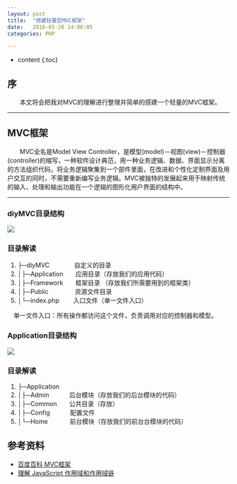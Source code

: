 ```yaml
---
layout: post
title:  "搭建轻量型MVC框架"
date:   2016-05-20 14:06:05
categories: PHP

---
```


* content
{:toc}

## 序

 &emsp;&emsp;本文将会把我对MVC的理解进行整理并简单的搭建一个轻量的MVC框架。


---

## MVC框架

  &emsp;&emsp;MVC全名是Model View Controller，是模型(model)－视图(view)－控制器(controller)的缩写，一种软件设计典范，用一种业务逻辑、数据、界面显示分离的方法组织代码，将业务逻辑聚集到一个部件里面，在改进和个性化定制界面及用户交互的同时，不需要重新编写业务逻辑。MVC被独特的发展起来用于映射传统的输入、处理和输出功能在一个逻辑的图形化用户界面的结构中。


---


### diyMVC目录结构

![](http://thphp.github.io/images/Mvc_Dir.png)

### 目录解读

1. ├─diyMVC&emsp;&emsp;&emsp;&emsp;自定义的目录
2. │├─Application&emsp;&emsp;应用目录（存放我们的应用代码）  
3. │├─Framework&emsp;&emsp;框架目录 （存放我们所需要用到的框架类）
4. │├─Public       &emsp;&emsp;&emsp;&emsp;资源文件目录
5. │└─index.php &emsp;&emsp;入口文件（单一文件入口）  

&emsp;单一文件入口：所有操作都访问这个文件，负责调用对应的控制器和模型。

### Application目录结构
![](http://thphp.github.io/images/Mvc_App.png)

### 目录解读

1. ├─Application&emsp;&emsp;
2. │├─Admin &emsp;&emsp;&emsp;后台模块（存放我们的后台模块的代码）  
3. │├─Common&emsp;&emsp;公共目录（存放）
4. │├─Config       &emsp;&emsp;&emsp;配置文件
5. │└─Home &emsp;&emsp;&emsp; 前台模块（存放我们的前台台模块的代码）


## 参考资料

* [百度百科 MVC框架](http://baike.baidu.com/link?url=_XwOsZUwLI1KPgwdx21XD6r8everlnWJkwLcGiyxP1kyrNDm7iAACInE1nVwGR2NWzl0SJ0_v8MhiOH5Iv7MIxpmoziZVuwwFHt8Qbx6B2BtUYJyN7aBU8b5kMjgZfDULs3S0pAiUH--H0S_UXVy0JD7ZVwOtJCSP5naNdS9rOpv9cnqELs6fXy2yx_B7fod)
* [理解 JavaScript 作用域和作用域链](http://www.cnblogs.com/lhb25/archive/2011/09/06/javascript-scope-chain.html)
